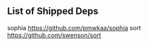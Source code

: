 List of Shipped Deps
--------------------

sophia	https://github.com/pmwkaa/sophia
sort	https://github.com/swenson/sort
